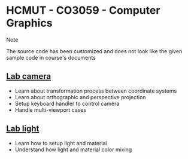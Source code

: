 # HCMUT - CO3059 - Computer Graphics


> [!NOTE]
> The source code has been customized and does not look like the given sample code in course's documents


## [Lab camera](lab-camera)

- Learn about transformation process between coordinate systems
- Learn about orthographic and perspective projection
- Setup keyboard handler to control camera
- Handle multi-viewport cases


## [Lab light](lab-light)

- Learn how to setup light and material
- Understand how light and material color mixing
